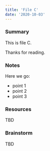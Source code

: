 ```yaml
---
title: 'File C'
date: '2020-10-03'
---
```


### Summary

This is file C.

Thanks for reading.

### Notes

Here we go:
* point 1
* point 2
* point 3

### Resources

TBD

### Brainstorm 

TBD


